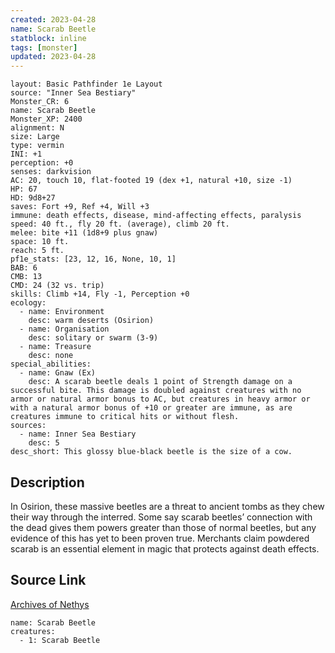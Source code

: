 ```yaml
---
created: 2023-04-28
name: Scarab Beetle
statblock: inline
tags: [monster]
updated: 2023-04-28
---
```

```statblock
layout: Basic Pathfinder 1e Layout
source: "Inner Sea Bestiary"
Monster_CR: 6
name: Scarab Beetle
Monster_XP: 2400
alignment: N
size: Large
type: vermin
INI: +1
perception: +0
senses: darkvision
AC: 20, touch 10, flat-footed 19 (dex +1, natural +10, size -1)
HP: 67
HD: 9d8+27
saves: Fort +9, Ref +4, Will +3
immune: death effects, disease, mind-affecting effects, paralysis
speed: 40 ft., fly 20 ft. (average), climb 20 ft.
melee: bite +11 (1d8+9 plus gnaw)
space: 10 ft.
reach: 5 ft.
pf1e_stats: [23, 12, 16, None, 10, 1]
BAB: 6
CMB: 13
CMD: 24 (32 vs. trip)
skills: Climb +14, Fly -1, Perception +0
ecology:
  - name: Environment
    desc: warm deserts (Osirion)
  - name: Organisation
    desc: solitary or swarm (3-9)
  - name: Treasure
    desc: none
special_abilities:
  - name: Gnaw (Ex)
    desc: A scarab beetle deals 1 point of Strength damage on a successful bite. This damage is doubled against creatures with no armor or natural armor bonus to AC, but creatures in heavy armor or with a natural armor bonus of +10 or greater are immune, as are creatures immune to critical hits or without flesh.
sources:
  - name: Inner Sea Bestiary
    desc: 5
desc_short: This glossy blue-black beetle is the size of a cow.
```
## Description
In Osirion, these massive beetles are a threat to ancient tombs as they chew their way through the interred. Some say scarab beetles’ connection with the dead gives them powers greater than those of normal beetles, but any evidence of this has yet to been proven true. Merchants claim powdered scarab is an essential element in magic that protects against death effects.
## Source Link
[Archives of Nethys](https://aonprd.com/MonsterDisplay.aspx?ItemName=Scarab%20Beetle)
```encounter-table
name: Scarab Beetle
creatures:
  - 1: Scarab Beetle
```
